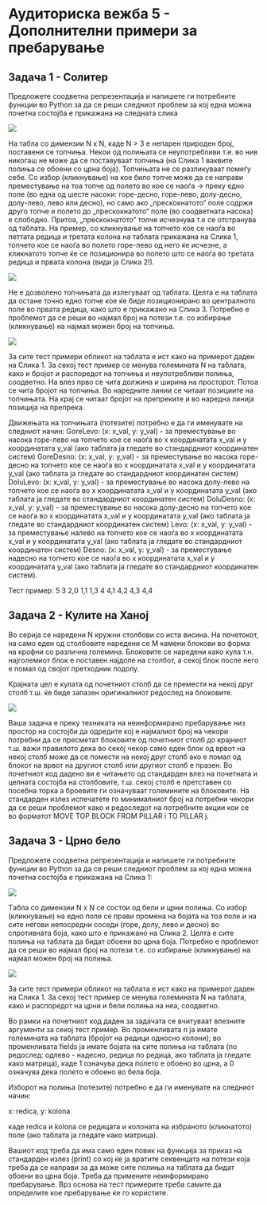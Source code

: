 ﻿# Аудиториска вежба 5 - Дополнителни примери за пребарување


## Задача 1 - Солитер

Предложете соодветна репрезентација и напишете ги потребните функции во Python за да се реши следниот проблем за кој една можна почетна состојба е прикажана на следната слика

![](./../images/solitaire1.png)

На табла со димензии N x N, каде N > 3 е непарен природен број, поставени се топчиња. Некои од полињата се неупотребливи т.е. во нив никогаш не може да се поставуваат топчиња (на Слика 1 ваквите полиња се обоени со црна боја). Топчињата не се разликуваат помеѓу себе.
Со избор (кликнување) на кое било топче може да се направи преместување на тоа топче од полето во кое се наоѓа -> преку едно поле (во една од шесте насоки: горе-десно, горе-лево, долу-десно, долу-лево, лево или десно), но само ако „прескокнатото“ поле содржи друго топче и полето до „прескокнатото“ поле (во соодветната насока) е слободно. Притоа, „прескокнатото“ топче исчезнува т.е се отстранува од таблата. На пример, со кликнување на топчето кое се наоѓа во петтата редица и третата колона на таблата прикажана на Слика 1, топчето кое се наоѓа во полето горе-лево од него ќе исчезне, а кликнатото топче ќе се позиционира во полето што се наоѓа во третата редица и првата колона (види ја Слика 2!).

![](./../images/solitaire2.png)

Не е дозволено топчињата да излегуваат од таблата. Целта е на таблата да остане точно едно топче кое ќе биде позиционирано во централното поле во првата редица, како што е прикажано на Слика 3. Потребно е проблемот да се реши во најмал број на потези т.е. со избирање (кликнување) на најмал можен број на топчиња.

![](./../images/solitaire3.png)

За сите тест примери обликот на таблата е ист како на примерот даден на Слика 1. За секој тест пример се менува големината N на таблата, како и бројот и распоредот на топчиња и неупотребливи полиња, соодветно.
На влез прво се чита должина и ширина на просторот. Потоа се чита бројот на топчиња. Во наредните линии се читаат позициите на топчињата. На крај се читаат бројот на препреките и во наредна линија позиција на препрека.

Движењата на топчињата (потезите) потребно е да ги именувате на следниот начин:
GoreLevo: (x: x_val, y: y_val) - за преместување во насока горе-лево на топчето кое се наоѓа во x координатата x_val и y координатата y_val (ако таблата ја гледате во стандардниот координатен систем)
GoreDesno: (x: x_val, y: y_val) - за преместување во насока горе-десно на топчето кое се наоѓа во x координатата x_val и y координатата y_val (ако таблата ја гледате во стандардниот координатен систем)
DoluLevo: (x: x_val, y: y_val) - за преместување во насока долу-лево на топчето кое се наоѓа во x координатата x_val и y координатата y_val (ако таблата ја гледате во стандардниот координатен систем)
DoluDesno: (x: x_val, y: y_val) - за преместување во насока долу-десно на топчето кое се наоѓа во x координатата x_val и y координатата y_val (ако таблата ја гледате во стандардниот координатен систем)
Levo: (x: x_val, y: y_val) - за преместување налево на топчето кое се наоѓа во x координатата x_val и y координатата y_val (ако таблата ја гледате во стандардниот координатен систем)
Desno: (x: x_val, y: y_val) - за преместување надесно на топчето кое се наоѓа во x координатата x_val и y координатата y_val (ако таблата ја гледате во стандардниот координатен систем).

Тест пример:
5
3
2,0
1,1
1,3
4
4,1
4,2
4,3
4,4

## Задача 2 - Кулите на Ханој

Во серија се наредени N кружни столбови со иста висина.
На почетокот, на само еден од столбовите наредени се M камени блокови во форма на крофни со различна големина. Блоковите се наредени како кула т.н. најголемиот блок е поставен најдоле на столбот, а секој блок после него е помал од својот претходник подолу.

Крајната цел е кулата од почетниот столб да се премести на некој друг столб т.ш. ќе биде запазен оригиналниот редослед на блоковите.

![](./../images/hanoi.jpg)

Ваша задача е преку техниката на неинформирано пребарување низ простор на состојби да одредите кој е најмалиот број на чекори потребни да се пресметат блоковите од почетниот столб до крајниот т.ш. важи правилото дека во секој чекор само еден блок од врвот на некој столб може да се помести на некој друг столб ако е помал од блокот на врвот на другиот столб или другиот столб е празен.
Во почетниот код дадено ви е читањето од стандарден влез на почетната и целната состојба на столбовите, т.ш. секој столб е претставен со посебна торка а броевите ги означуваат големините на блоковите.
На стандарден излез испечатете го минималниот број на потребни чекори да се реши проблемот како и редоследот на потребните акции кои се во форматот MOVE TOP BLOCK FROM PILLAR i TO PILLAR j.


## Задача 3 - Црно бело

Предложете соодветна репрезентација и напишете ги потребните функции во Python за да се реши следниот проблем за кој една можна почетна состојба е прикажана на Слика 1:

![](./../images/flip1.png)

Tабла со димензии N x N се состои од бели и црни полиња. Со избор (кликнување) на едно поле се прави промена на бојата на тоа поле и на сите негови непосредни соседи (горе, долу, лево и десно) во спротивната боја, како што е прикажано на Слика 2. Целта е сите полиња на таблата да бидат обоени во црна боја. Потребно е проблемот да се реши во најмал број на потези т.е. со избирање (кликнување) на најмал можен број на полиња.

![](./../images/flip2.png)

За сите тест примери обликот на таблата е ист како на примерот даден на Слика 1. За секој тест пример се менува големината N на таблата, како и распоредот на црни и бели полиња на неа, соодветно.

Во рамки на почетниот код даден за задачата се вчитуваат влезните аргументи за секој тест пример. Во променливата n ја имате големината на таблата (бројот на редици односно колони); во променливата fields ја имате бојата на сите полиња на таблата (по редослед: одлево - надесно, редица по редица, ако таблата ја гледате како матрица), каде 1 означува дека полето е обоено во црна, а 0 означува дека полето е обоено во бела боја.

Изборот на полиња (потезите) потребно е да ги именувате на следниот начин:

x: redica, y: kolona

каде redica и kolona се редицата и колоната на избраното (кликнатото) поле (ако таблата ја гледате како матрица).

Вашиот код треба да има само еден повик на функција за приказ на стандарден излез (print) со кој ќе ја вратите секвенцата на потези која треба да се направи за да може сите полиња на таблата да бидат обоени во црна боја. Треба да примените неинформирано пребарување. Врз основа на тест примерите треба самите да определите кое пребарување ќе го користите.
